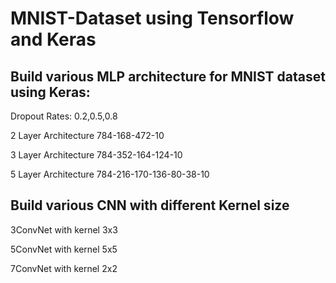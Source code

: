 # MNIST-Dataset using Tensorflow and Keras
## Build various MLP architecture for MNIST dataset using Keras:

Dropout Rates: 0.2,0.5,0.8

2 Layer Architecture 784-168-472-10

3 Layer Architecture 784-352-164-124-10

5 Layer Architecture 784-216-170-136-80-38-10


## Build various CNN with different Kernel size

3ConvNet with kernel 3x3

5ConvNet with kernel 5x5

7ConvNet with kernel 2x2
